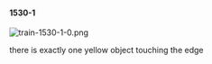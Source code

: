 #### 1530-1
![train-1530-1-0.png](https://github.com/lil-lab/nlvr/raw/master/nlvr/train/images/28/train-1530-1-0.png "train-1530-1-0.png")

there is exactly one yellow object touching the edge
